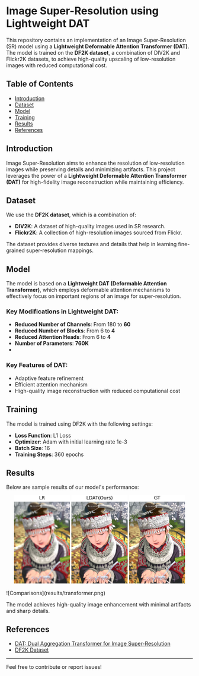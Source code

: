 # Image Super-Resolution using Lightweight DAT

This repository contains an implementation of an Image Super-Resolution (SR) model using a **Lightweight Deformable Attention Transformer (DAT)**. The model is trained on the **DF2K dataset**, a combination of DIV2K and Flickr2K datasets, to achieve high-quality upscaling of low-resolution images with reduced computational cost.

## Table of Contents
- [Introduction](#introduction)
- [Dataset](#dataset)
- [Model](#model)
- [Training](#training)
- [Results](#results)
- [References](#references)

## Introduction
Image Super-Resolution aims to enhance the resolution of low-resolution images while preserving details and minimizing artifacts. This project leverages the power of a **Lightweight Deformable Attention Transformer (DAT)** for high-fidelity image reconstruction while maintaining efficiency.

## Dataset
We use the **DF2K dataset**, which is a combination of:
- **DIV2K**: A dataset of high-quality images used in SR research.
- **Flickr2K**: A collection of high-resolution images sourced from Flickr.

The dataset provides diverse textures and details that help in learning fine-grained super-resolution mappings.

## Model
The model is based on a **Lightweight DAT (Deformable Attention Transformer)**, which employs deformable attention mechanisms to effectively focus on important regions of an image for super-resolution. 

### Key Modifications in Lightweight DAT:
- **Reduced Number of Channels**: From 180 to **60**
- **Reduced Number of Blocks**: From 6 to **4**
- **Reduced Attention Heads**: From 6 to **4**
- **Number of Parameters**: **760K**
- 

### Key Features of DAT:
- Adaptive feature refinement
- Efficient attention mechanism
- High-quality image reconstruction with reduced computational cost

## Training
The model is trained using DF2K with the following settings:
- **Loss Function**: L1 Loss
- **Optimizer**: Adam with initial learning rate 1e-3
- **Batch Size**: 16
- **Training Steps**: 360 epochs

## Results
Below are sample results of our model's performance:
<p align="center">
  <img src="results/subplot_1.png" width="30%" />
  <img src="results/subplot_4.png" width="30%" />
  <img src="results/subplot_5.png" width="30%" />
</p>
<!-- ![Super-Resolution Results](results/subplot_1.png)![](results/subplot_4.png)![](results/subplot_5.png) -->
![Comparisons](results/transformer.png)

The model achieves high-quality image enhancement with minimal artifacts and sharp details.


## References
- [DAT: Dual Aggregation Transformer for Image Super-Resolution](https://arxiv.org/pdf/2308.03364)
- [DF2K Dataset](https://data.vision.ee.ethz.ch/cvl/DIV2K/)

---
Feel free to contribute or report issues!

